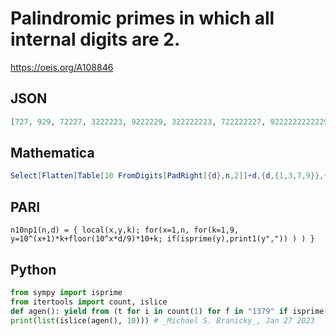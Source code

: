 # Palindromic primes in which all internal digits are 2\.
https://oeis.org/A108846
## JSON
```JSON
[727, 929, 72227, 3222223, 9222229, 322222223, 722222227, 9222222222229, 72222222222222222222222222227, 72222222222222222222222222222222222222222222222222222222222222227]
```
## Mathematica
```Mathematica
Select[Flatten[Table[10 FromDigits[PadRight[{d},n,2]]+d,{d,{1,3,7,9}},{n,2,70}]],PrimeQ]//Sort (* _Harvey P. Dale_, Feb 05 2023 *)
```
## PARI
```PARI
n10np1(n,d) = { local(x,y,k); for(x=1,n, for(k=1,9, y=10^(x+1)*k+floor(10^x*d/9)*10+k; if(isprime(y),print1(y",")) ) ) }
```
## Python
```Python
from sympy import isprime
from itertools import count, islice
def agen(): yield from (t for i in count(1) for f in "1379" if isprime(t:=int(f + "2"*i + f)))
print(list(islice(agen(), 10))) # _Michael S. Branicky_, Jan 27 2023
```
